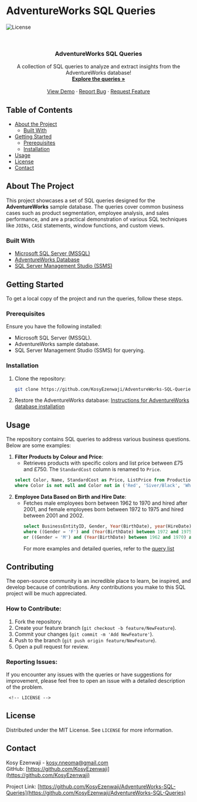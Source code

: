 # AdventureWorks SQL Queries

<!-- PROJECT SHIELD -->
![License](https://img.shields.io/badge/license-MIT-green)

<!-- PROJECT LOGO -->
<br />
<p align="center">
  <h3 align="center">AdventureWorks SQL Queries</h3>

  <p align="center">
    A collection of SQL queries to analyze and extract insights from the AdventureWorks database!
    <br />
    <a href="#usage"><strong>Explore the queries »</strong></a>
    <br />
    <br />
    <a href="https://github.com/KosyEzenwaji/yourrepository">View Demo</a>
    ·
    <a href="https://github.com/KosyEzenwaji/yourrepository/issues">Report Bug</a>
    ·
    <a href="https://github.com/KosyEzenwaji/yourrepository/issues">Request Feature</a>
  </p>
</p>

<!-- TABLE OF CONTENTS -->
## Table of Contents

- [About the Project](#about-the-project)
  - [Built With](#built-with)
- [Getting Started](#getting-started)
  - [Prerequisites](#prerequisites)
  - [Installation](#installation)
- [Usage](#usage)
- [License](#license)
- [Contact](#contact)

<!-- ABOUT THE PROJECT -->
## About The Project

This project showcases a set of SQL queries designed for the **AdventureWorks** sample database. The queries cover common business cases such as product segmentation, employee analysis, and sales performance, and are a practical demonstration of various SQL techniques like `JOINs`, `CASE` statements, window functions, and custom views.

### Built With

* [Microsoft SQL Server (MSSQL)](https://www.microsoft.com/en-us/sql-server)
* [AdventureWorks Database](https://docs.microsoft.com/en-us/sql/samples/adventureworks)
* [SQL Server Management Studio (SSMS)](https://docs.microsoft.com/en-us/sql/ssms) <!-- GETTING STARTED -->
## Getting Started

To get a local copy of the project and run the queries, follow these steps.

### Prerequisites

Ensure you have the following installed:
* Microsoft SQL Server (MSSQL).
* AdventureWorks sample database.
* SQL Server Management Studio (SSMS) for querying.

### Installation

1. Clone the repository:
   ```sh
   git clone https://github.com/KosyEzenwaji/AdventureWorks-SQL-Queries.git
   ```
2. Restore the AdventureWorks database:
   [Instructions for AdventureWorks database installation](https://docs.microsoft.com/en-us/sql/samples/adventureworks)

<!-- USAGE EXAMPLES -->
## Usage

The repository contains SQL queries to address various business questions. Below are some examples: 
1. **Filter Products by Colour and Price**:
   - Retrieves products with specific colors and list price between £75 and £750. The `StandardCost` column is renamed to `Price`.
   ```sql
   select Color, Name, StandardCost as Price, ListPrice from Production.Product
   where Color is not null and Color not in ('Red', 'Siver/Black', 'White') and ListPrice between 75 and 750;
   ```
2. **Employee Data Based on Birth and Hire Date**:
   - Fetches male employees born between 1962 to 1970 and hired after 2001, and female employees born between 1972 to 1975 and hired between 2001 and 2002.
     ```sql
     select BusinessEntityID, Gender, Year(BirthDate), year(HireDate) from HumanResources.Employee
     where ((Gender = 'F') and (Year(BirthDate) between 1972 and 1975) and (Year(HireDate) in (2001,2002))
     or ((Gender = 'M') and (Year(BirthDate) between 1962 and 1970) and (Year(HireDate) > 2001)));
     ```
     For more examples and detailed queries, refer to the [query list](#queries)

## Contributing

The open-source community is an incredible place to learn, be inspired, and develop because of contributions. Any contributions you make to this SQL project will be much appreciated.

### How to Contribute:

1. Fork the repository.
2. Create your feature branch (`git checkout -b feature/NewFeature`).
3. Commit your changes (`git commit -m 'Add NewFeature'`).
4. Push to the branch (`git push origin feature/NewFeature`).
5. Open a pull request for review.

### Reporting Issues:
If you encounter any issues with the queries or have suggestions for improvement, please feel free to open an issue with a detailed description of the problem.

     <!-- LICENSE -->
## License

Distributed under the MIT License. See `LICENSE` for more information.

<!-- CONTACT -->
## Contact

Kosy Ezenwaji - [kosy.nneoma@gmail.com](mailto:kosy.nneoma@gmail.com)  
GitHub: [https://github.com/KosyEzenwaji](https://github.com/KosyEzenwaji)

Project Link: [https://github.com/KosyEzenwaji/AdventureWorks-SQL-Queries](https://github.com/KosyEzenwaji/AdventureWorks-SQL-Queries)
